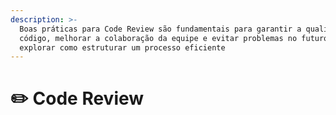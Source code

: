 ```yaml
---
description: >-
  Boas práticas para Code Review são fundamentais para garantir a qualidade do
  código, melhorar a colaboração da equipe e evitar problemas no futuro. Vamos
  explorar como estruturar um processo eficiente
---
```


# ✏️ Code Review

